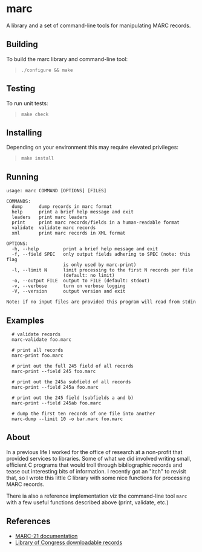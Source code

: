 # marc

A library and a set of command-line tools for manipulating MARC records.

## Building
To build the marc library and command-line tool:
> `./configure && make`

## Testing
To run unit tests:
> `make check`

## Installing
Depending on your environment this may require elevated privileges:
> `make install`

## Running
```
usage: marc COMMAND [OPTIONS] [FILES]

COMMANDS:
  dump      dump records in marc format
  help      print a brief help message and exit
  leaders   print marc leaders
  print     print marc records/fields in a human-readable format
  validate  validate marc records
  xml       print marc records in XML format

OPTIONS:
  -h, --help         print a brief help message and exit
  -f, --field SPEC   only output fields adhering to SPEC (note: this flag
                     is only used by marc-print)
  -l, --limit N      limit processing to the first N records per file
                     (default: no limit)
  -o, --output FILE  output to FILE (default: stdout)
  -v, --verbose      turn on verbose logging
  -V, --version      output version and exit

Note: if no input files are provided this program will read from stdin
```

## Examples
```
  # validate records
  marc-validate foo.marc

  # print all records
  marc-print foo.marc

  # print out the full 245 field of all records
  marc-print --field 245 foo.marc

  # print out the 245a subfield of all records
  marc-print --field 245a foo.marc

  # print out the 245 field (subfields a and b)
  marc-print --field 245ab foo.marc

  # dump the first ten records of one file into another
  marc-dump --limit 10 -o bar.marc foo.marc
```

## About
In a previous life I worked for the office of research at a non-profit that
provided services to libraries. Some of what we did involved writing small,
efficient C programs that would troll through bibliographic records and tease
out interesting bits of information. I recently got an "itch" to revisit that,
so I wrote this little C library with some nice functions for processing MARC
records.

There ia also a reference implementation viz the command-line tool `marc` with a
few useful functions described above (print, validate, etc.)

## References
* [MARC-21 documentation](http://www.loc.gov/marc/bibliographic/)
* [Library of Congress downloadable records](http://www.loc.gov/marc/bibliographic/)
